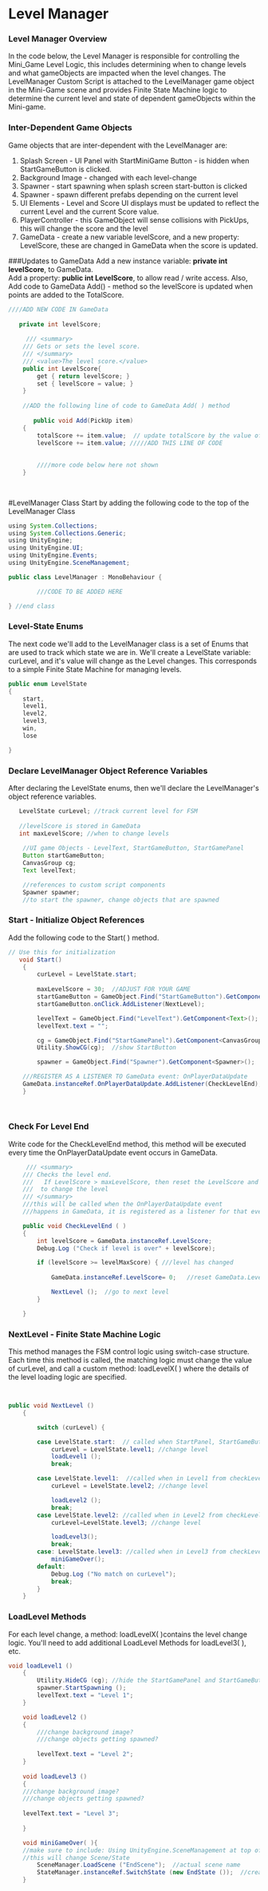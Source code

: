 # Level Manager 

### Level Manager Overview

In the code below, the Level Manager is responsible for controlling the Mini\_Game Level Logic, this includes determining when to change levels and what gameObjects are impacted when the level changes.  The LevelManager Custom Script is attached to the LevelManager game object in the Mini-Game scene and provides Finite State Machine logic to determine the current level and state of dependent gameObjects within the Mini-game.

### Inter-Dependent Game Objects

Game objects that are inter-dependent with the LevelManager are:

1. Splash Screen - UI Panel with StartMiniGame Button - is hidden when StartGameButton is clicked.
2. Background Image - changed with each level-change
3. Spawner - start spawning when splash screen start-button is clicked
4. Spawner - spawn different prefabs depending on the current level
5. UI Elements - Level and Score UI displays must be updated to reflect the current Level and the current Score value.
6. PlayerController - this GameObject will sense collisions with PickUps, this will change the score and the level
7. GameData - create a new variable levelScore, and a new property: LevelScore, these are changed in GameData when the score is updated.

###Updates to GameData
 Add a new instance variable: **private int levelScore**, to GameData.  
 Add a property: **public int LevelScore**, to allow read / write access. 
 Also,  Add code to GameData Add() - method  so the levelScore is   updated when points are added to the TotalScore.
 
```java
////ADD NEW CODE IN GameData
 
   private int levelScore; 
 
     /// <summary>
    /// Gets or sets the level score.
    /// </summary>
    /// <value>The level score.</value>
    public int LevelScore{
        get { return levelScore; }
        set { levelScore = value; }
    }
    
    //ADD the following line of code to GameData Add( ) method
       
       public void Add(PickUp item)
    {
        totalScore += item.value;  // update totalScore by the value of this current item
        levelScore += item.value; /////ADD THIS LINE OF CODE
        
        
        ////more code below here not shown
    }
    
    
```

#LevelManager Class
Start by adding the following code to the top of the LevelManager Class

```java
using System.Collections;
using System.Collections.Generic;
using UnityEngine;
using UnityEngine.UI;
using UnityEngine.Events;
using UnityEngine.SceneManagement;

public class LevelManager : MonoBehaviour {

        ///CODE TO BE ADDED HERE

} //end class

```



### Level-State Enums
The next code we'll add to the LevelManager class is a set of Enums that are used to track which state we are in.  We'll create a LevelState variable: curLevel, and it's value will change as the Level changes.  This corresponds to a simple Finite State Machine for managing levels.

```java
public enum LevelState
{
    start,
    level1,
    level2,
    level3,
    win,
    lose

}
```

### Declare LevelManager Object Reference Variables
After declaring the LevelState enums, then we'll declare the LevelManager's object reference variables.

```java
   LevelState curLevel; //track current level for FSM
   
   //levelScore is stored in GameData
   int maxLevelScore; //when to change levels
    
    //UI game Objects - LevelText, StartGameButton, StartGamePanel
    Button startGameButton;
    CanvasGroup cg;
    Text levelText;

    //references to custom script components
    Spawner spawner;
    //to start the spawner, change objects that are spawned
```

### Start - Initialize Object References
Add the following code to the Start( ) method.

```java
// Use this for initialization
   void Start()
    {
        curLevel = LevelState.start;
       
        maxLevelScore = 30;  //ADJUST FOR YOUR GAME
        startGameButton = GameObject.Find("StartGameButton").GetComponent<Button>();
        startGameButton.onClick.AddListener(NextLevel);

        levelText = GameObject.Find("LevelText").GetComponent<Text>();
        levelText.text = "";

        cg = GameObject.Find("StartGamePanel").GetComponent<CanvasGroup>();
        Utility.ShowCG(cg);  //show StartButton

        spawner = GameObject.Find("Spawner").GetComponent<Spawner>();

    ///REGISTER AS A LISTENER TO GameData event: OnPlayerDataUpdate
    GameData.instanceRef.OnPlayerDataUpdate.AddListener(CheckLevelEnd);
    }
    
    
```

### Check For Level End
Write code for the CheckLevelEnd method, this method will be executed every time the OnPlayerDataUpdate event occurs in GameData.

```java
     /// <summary>
    /// Checks the level end.
    ///   If LevelScore > maxLevelScore, then reset the LevelScore and call the nextLevel( ) method
    ///  to change the level
    /// </summary>
    ///this will be called when the OnPlayerDataUpdate event 
    ///happens in GameData, it is registered as a listener for that event

    public void CheckLevelEnd ( )
    {
        int levelScore = GameData.instanceRef.LevelScore;
        Debug.Log ("Check if level is over" + levelScore);

        if (levelScore >= levelMaxScore) { ///level has changed
         
            GameData.instanceRef.LevelScore= 0;   //reset GameData.LevelScore

            NextLevel ();  //go to next level
        }

    }
```

### NextLevel - Finite State Machine Logic
This method manages the FSM control logic using switch-case structure. Each time this method is called, the matching logic must change the value of curLevel, and call a custom method: loadLevelX( ) where the details of the level loading logic are specified.

```java


public void NextLevel ()
    {

        switch (curLevel) {

        case LevelState.start:  // called when StartPanel, StartGameButton is clicked
            curLevel = LevelState.level1; //change level
            loadLevel1 ();
            break;

        case LevelState.level1:  //called when in Level1 from checkLevelEnd( ) 
            curLevel = LevelState.level2; //change level

            loadLevel2 ();
            break;
        case LevelState.level2: //called when in Level2 from checkLevelEnd( ) 
            curLevel=LevelState.level3; //change level

            loadLevel3();
            break;
        case: LevelState.level3: //called when in Level3 from checkLevelEnd( ) 
            miniGameOver();
        default:
            Debug.Log ("No match on curLevel");
            break;
        }
    }
```

### LoadLevel Methods

For each level change, a method: loadLevelX( )contains the level change logic. You'll need to add additional LoadLevel Methods for 
loadLevel3( ), etc.

```java
void loadLevel1 ()
    {
        Utility.HideCG (cg); //hide the StartGamePanel and StartGameButton
        spawner.StartSpawning ();
        levelText.text = "Level 1";
    }

    void loadLevel2 ()
    {
        ///change background image?
        ///change objects getting spawned?
        
        levelText.text = "Level 2";
    }
    
    void loadLevel3 ()
    {
    ///change background image?
    ///change objects getting spawned?
    
    levelText.text = "Level 3";
    
    }

    void miniGameOver( ){
    //make sure to include: Using UnityEngine.SceneManagement at top of script
    //this will change Scene/State
        SceneManager.LoadScene ("EndScene");  //actual scene name
        StateManager.instanceRef.SwitchState (new EndState ());  //create new state, pass to StateManager     
    }
```



